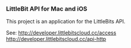 ### LittleBit API for Mac and iOS

This project is an application for the LittleBits API.

See:
http://developer.littlebitscloud.cc/access
http://developer.littlebitscloud.cc/api-http
